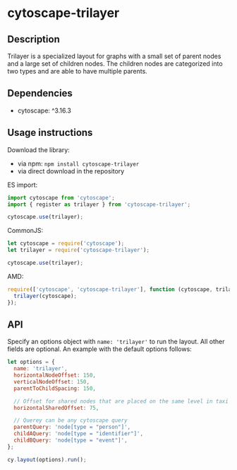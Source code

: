 # cytoscape-trilayer

## Description

Trilayer is a specialized layout for graphs with a small set of parent nodes and a large set of children nodes. The children nodes are categorized into two types and are able to have multiple parents.

## Dependencies

- cytoscape: ^3.16.3

## Usage instructions

Download the library:

- via npm: `npm install cytoscape-trilayer`
- via direct download in the repository

ES import:

```js
import cytoscape from 'cytoscape';
import { register as trilayer } from 'cytoscape-trilayer';

cytoscape.use(trilayer);
```

CommonJS:

```js
let cytoscape = require('cytoscape');
let trilayer = require('cytoscape-trilayer');

cytoscape.use(trilayer);
```

AMD:

```js
require(['cytoscape', 'cytoscape-trilayer'], function (cytoscape, trilayer) {
  trilayer(cytoscape);
});
```

## API

Specify an options object with `name: 'trilayer'` to run the layout. All other fields are optional. An example with the default options follows:

```js
let options = {
  name: 'trilayer',
  horizontalNodeOffset: 150,
  verticalNodeOffset: 150,
  parentToChildSpacing: 150,

  // Offset for shared nodes that are placed on the same level in taxi section of graph
  horizontalSharedOffset: 75,

  // Querey can be any cytoscape query
  parentQuery: 'node[type = "person"]',
  childAQuery: 'node[type = "identifier"]',
  childBQuery: 'node[type = "event"]',
};

cy.layout(options).run();
```
